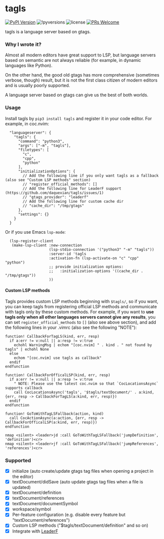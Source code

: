 # tagls

[![PyPI Version](https://img.shields.io/pypi/v/tagls.svg)](https://pypi.org/project/tagls/) 
![!pyversions](https://img.shields.io/pypi/pyversions/tagls.svg) 
![license](https://img.shields.io/pypi/l/tagls.svg) 
[![PRs Welcome](https://img.shields.io/badge/PRs-welcome-brightgreen.svg)](https://github.com/daquexian/tagls/pulls)


tagls is a language server based on gtags.

### Why I wrote it?

Almost all modern editors have great support to LSP, but language servers based on semantic are not always reliable (for example, in dynamic languages like Python). 

On the other hand, the good old gtags has more comprehensive (sometimes verbose, though) result, but it is not the first class citizen of modern editors and is usually poorly supported.

A language server based on gtags can give us the best of both worlds.

### Usage

Install tagls by `pip3 install tagls` and register it in your code editor. For example, in coc.nvim:

```jsonc
  "languageserver": {
    "tagls": {
      "command": "python3",
      "args": ["-m", "tagls"],
      "filetypes": [
        "c",
        "cpp",
        "python"
      ],
      "initializationOptions": {
        // Add the following line if you only want tagls as a fallback (also see "Custom LSP methods" section)
        // "register_official_methods": []
        // Add the following line for LeaderF support (https://github.com/daquexian/tagls/issues/1)
        // "gtags_provider": "leaderf"
        // Add the following line for custom cache dir
        // "cache_dir": "/tmp/gtags"
      },
      "settings": {}
    }
  }
```

Or if you use Emacs `lsp-mode`:

```emacs-lisp
  (lsp-register-client
   (make-lsp-client :new-connection
                    (lsp-stdio-connection '("python3" "-m" "tagls"))
                    :server-id 'tagls
                    :activation-fn (lsp-activate-on "c" "cpp" "python")
                    ;; provide initialization options:
                    ;;   :initialization-options '((cache_dir . "/tmp/gtags"))
                    ))
```

#### Custom LSP methods

Tagls provides custom LSP methods beginning with `$tagls/`, so if you want, you can keep tagls from registering official LSP methods and communicate with tagls only by these custom methods. For example, if you want to **use tagls only when all other languages servers cannot give any results**, you can set `register_official_methods` to `[]` (also see above section), and add the following lines in your .vimrc (also see the following "NOTE"):

```vim
function! CallbackForTagLS(kind, err, resp)
  if a:err != v:null || a:resp != v:true
    echohl WarningMsg | echom "[coc.nvim] " . kind . " not found by tagls" | echohl None
  else
    echom "[coc.nvim] use tagls as callback"
  endif
endfunction

function! CallbackForOfficalLSP(kind, err, resp)
  if a:err != v:null || a:resp != v:true
    " NOTE: Please use the latest coc.nvim so that `CocLocationsAsync` supports callback
    call CocLocationsAsync('tagls', '$tagls/textDocument/' . a:kind, {err, resp -> CallbackForTagLS(a:kind, err, resp)})
  endif
endfunction

function! GoToWithTagLSFallback(action, kind)
  call CocActionAsync(a:action, {err, resp -> CallbackForOfficalLSP(a:kind, err, resp)})
endfunction

nmap <silent> <leader>jd :call GoToWithTagLSFallback('jumpDefinition', 'definition')<cr>
nmap <silent> <leader>jf :call GoToWithTagLSFallback('jumpReferences', 'references')<cr>
```

### Supported

- [x] initialize (auto create/update gtags tag files when opening a project in the editor)
- [x] textDocument/didSave (auto update gtags tag files when a file is updated)
- [x] textDocument/definition
- [x] textDocument/references
- [x] textDocument/documentSymbol
- [x] workspace/symbol
- [x] Per-feature configuration (e.g. disable every feature but "textDocument/references")
- [x] Custom LSP methods ("$tagls/textDocument/definition" and so on)
- [x] Integrate with [LeaderF](https://github.com/Yggdroot/LeaderF)
